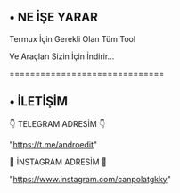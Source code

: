 ## • NE İŞE YARAR

Termux İçin Gerekli Olan Tüm Tool

Ve Araçları Sizin İçin İndirir...

==============================

## • İLETİŞİM

👇 TELEGRAM ADRESİM 👇

"https://t.me/androedit"

🔰 İNSTAGRAM ADRESİM 🔰

"https://www.instagram.com/canpolatgkky"
